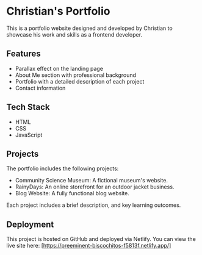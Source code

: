 # Christian's Portfolio

This is a portfolio website designed and developed by Christian to showcase his work and skills as a frontend developer.

## Features

- Parallax effect on the landing page
- About Me section with professional background
- Portfolio with a detailed description of each project
- Contact information

## Tech Stack

- HTML
- CSS
- JavaScript

## Projects

The portfolio includes the following projects:

- Community Science Museum: A fictional museum's website.
- RainyDays: An online storefront for an outdoor jacket business.
- Blog Website: A fully functional blog website.

Each project includes a brief description, and key learning outcomes. 

## Deployment

This project is hosted on GitHub and deployed via Netlify. You can view the live site here: [https://preeminent-biscochitos-f5813f.netlify.app/]
